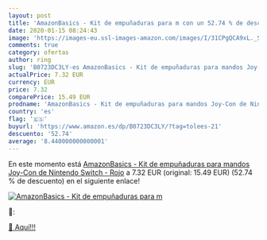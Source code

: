 ```yaml
---
layout: post
title: 'AmazonBasics - Kit de empuñaduras para m con un 52.74 % de descuento'
date: 2020-01-15 08:24:43
image: 'https://images-eu.ssl-images-amazon.com/images/I/31CPgQCA9xL._SL200_.jpg'
comments: true
category: ofertas
author: ring
slug: 'B0723DC3LY-es AmazonBasics - Kit de empuñaduras para mandos Joy-Con de Nintendo Switch - Rojo'
actualPrice: 7.32 EUR
currency: EUR
price: 7.32
comparePrice: 15.49 EUR
prodname: 'AmazonBasics - Kit de empuñaduras para mandos Joy-Con de Nintendo Switch - Rojo'
country: 'es'
flag: '🇪🇸'
buyurl: 'https://www.amazon.es/dp/B0723DC3LY/?tag=tolees-21'
descuento: '52.74'
average: '8.440000000000001'
---
```


En este momento está [AmazonBasics - Kit de empuñaduras para mandos Joy-Con de Nintendo Switch - Rojo](https://www.amazon.es/dp/B0723DC3LY/?tag=tolees-21) a 7.32 EUR (original: 15.49 EUR) (52.74 %  de descuento) en el siguiente enlace!

[![AmazonBasics - Kit de empuñaduras para m](https://images-eu.ssl-images-amazon.com/images/I/31CPgQCA9xL._SL200_.jpg)](https://www.amazon.es/dp/B0723DC3LY/?tag=tolees-21)

🔎:


[🛒 Aquí!!!](https://www.amazon.es/dp/B0723DC3LY/?tag=tolees-21)
